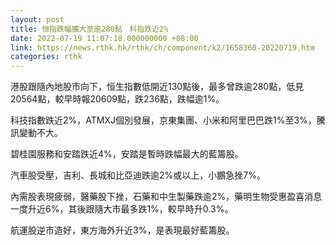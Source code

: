 ```yaml
---
layout: post
title: 恒指跌幅擴大至逾280點　科指跌近2%
date: 2022-07-19 11:07:18.000000000 +08:00
link: https://news.rthk.hk/rthk/ch/component/k2/1658360-20220719.htm
categories: rthk
---
```


港股跟隨內地股市向下，恒生指數低開近130點後，最多曾跌逾280點，低見20564點，較早時報20609點，跌236點，跌幅逾1%。

科技指數跌近2%，ATMXJ個別發展，京東集團、小米和阿里巴巴跌1%至3%，騰訊變動不大。

碧桂園服務和安踏跌近4%，安踏是暫時跌幅最大的藍籌股。

汽車股受壓，吉利、長城和比亞迪跌逾2%或以上，小鵬急挫7%。

內需股表現疲弱，醫藥股下挫，石藥和中生製藥跌逾2%，藥明生物受惠盈喜消息一度升近6%，其後跟隨大市最多跌1%，較早時升0.3%。

航運股逆市造好，東方海外升近3%，是表現最好藍籌股。
